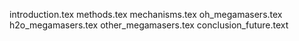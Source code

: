 introduction.tex
methods.tex
mechanisms.tex
oh_megamasers.tex
h2o_megamasers.tex
other_megamasers.tex
conclusion_future.text
